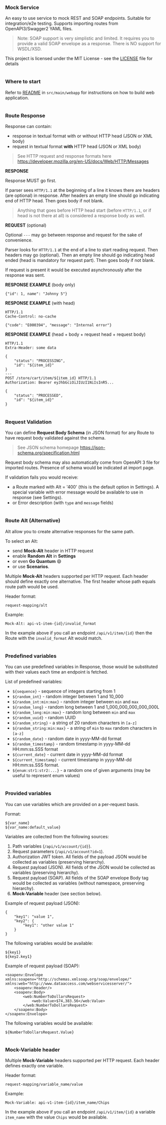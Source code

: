 ### Mock Service

An easy to use service to mock REST and SOAP endpoints.
Suitable for integration/e2e testing.
Supports importing routes from OpenAPI3/Swagger2 YAML files.

> Note: SOAP support is very simplistic and limited.
It requires you to provide a valid SOAP envelope as a response.
There is NO support for WSDL/XSD.

This project is licensed under the MIT License - see the [LICENSE](/LICENSE) file for details

#
### Where to start

Refer to [README](/src/main/webapp/README.md) in `src/main/webapp` for instructions on how to build web application.

#
### Route Response

Response can contain:
- response in textual format with or without HTTP head
(JSON or XML body)
- request in textual format **with** HTTP head
(JSON or XML body)

> See HTTP request and response formats here
https://developer.mozilla.org/en-US/docs/Web/HTTP/Messages

**RESPONSE**

Response MUST go first.

If parser sees `HTTP/1.1` at the beginning of a line
it knows there are headers (are optional) in response.
After headers an empty line should go indicating end of HTTP head.
Then goes body if not blank.
> Anything that goes before HTTP head start
(before `HTTP/1.1`, or if head is not there at all)
is considered a response body as well.

**REQUEST** (optional)

Optional `---` may go between response and request for the sake of convenience.

Parser looks for `HTTP/1.1` at the end of a line
to start reading request.
Then headers may go (optional).
Then an empty line should go indicating head ended
(head is mandatory for request part).
Then goes body if not blank.

If request is present it would be executed asynchronously
after the response was sent.

**RESPONSE EXAMPLE** (body only)

    {"id": 1, name": "Johnny 5"}

**RESPONSE EXAMPLE** (with head)

    HTTP/1.1
    Cache-Control: no-cache
        
    {"code": "E000394", "message": "Internal error"}

**RESPONSE EXAMPLE** (head + body + request head + request body)

    HTTP/1.1
    Extra-Header: some data
    
    {
        "status": "PROCESSING",
        "id": "${item_id}"
    }
    ---
    POST /store/cart/item/${item_id} HTTP/1.1
    Authorization: Bearer eyJhbGciOiJIUzI1NiIsInR5...
    
    {
        "status": "PROCESSED",
        "id": "${item_id}"
    }

#
### Request Validation

You can define **Request Body Schema** (in JSON format) for any Route
to have request body validated against the schema.

> See JSON schema homepage
https://json-schema.org/specification.html

Request body schema may also automatically come from OpenAPI 3 file
for imported routes.
Presence of schema would be indicated at import page.

If validation fails you would receive:
- a Route marked with Alt = '400' (this is the default option in Settings).
A special variable with error message would be available
to use in response (see Settings).
- or Error description (with `type` and `message` fields)

#
### Route Alt (Alternative)

Alt allow you to create alternative responses for the same path.

To select an Alt:
- send **Mock-Alt** header in HTTP request
- enable **Random Alt** in **Settings**
- or even **Go Quantum** 😄
- or use **Scenarios**.

Multiple **Mock-Alt** headers supported per HTTP request.
Each header should define exactly one alternative.
The first header whose path equals route path would be used.

Header format:

    request-mapping/alt
    
Example:

    Mock-Alt: api-v1-item-{id}/invalid_format

In the example above if you call an endpoint `/api/v1/item/{id}`
then the Route with the `invalid_format` Alt would match.

#
### Predefined variables

You can use predefined variables in Response, those would be substituted
with their values each time an endpoint is fetched.

List of predefined variables:

- `${sequence}` - sequence of integers starting from 1
- `${random_int}` - random integer between 1 and 10_000
- `${random_int:min:max}` - random integer between `min` and `max`
- `${random_long}` - random long between 1 and 1_000_000_000_000_000L
- `${random_long:min:max}` - random long between `min` and `max`
- `${random_uuid}` - random UUID
- `${random_string}` - a string of 20 random characters in `[a-z]`
- `${random_string:min:max}` - a string of `min` to `max` random characters in `[a-z]`
- `${random_date}` - random date in yyyy-MM-dd format
- `${random_timestamp}` - random timestamp in yyyy-MM-dd HH:mm:ss.SSS format
- `${current_date}` - current date in yyyy-MM-dd format
- `${current_timestamp}` - current timestamp in yyyy-MM-dd HH:mm:ss.SSS format.
- `${enum:str1:str2:...}` - a random one of given arguments (may be useful to represent enum values)

#
### Provided variables

You can use variables which are provided on a per-request basis.

Format:

    ${var_name}
    ${var_name:default_value}

Variables are collected from the following sources:

1. Path variables (`/api/v1/account/{id}`).
2. Request parameters (`/api/v1/account?id=1`).
3. Authorization JWT token. All fields of the payload JSON
would be collected as variables (preserving hierarchy).
4. Request payload (JSON). All fields of the JSON would be collected
as variables (preserving hierarchy).
5. Request payload (SOAP). All fields of the SOAP envelope Body tag
would be collected as variables
(without namespace, preserving hierarchy).
6. **Mock-Variable** header (see section below).

Example of request payload (JSON):

    {
        "key1": "value 1",
        "key2": {
            "key1": "other value 1"
        }
    }

The following variables would be available:

    ${key1}
    ${key2.key1}

Example of request payload (SOAP):

    <soapenv:Envelope xmlns:soapenv="http://schemas.xmlsoap.org/soap/envelope/" xmlns:web="http://www.dataaccess.com/webservicesserver/">
        <soapenv:Header/>
        <soapenv:Body>
            <web:NumberToDollarsRequest>
                <web:Value>$74,383.56</web:Value>
            </web:NumberToDollarsRequest>
        </soapenv:Body>
    </soapenv:Envelope>

The following variables would be available:

    ${NumberToDollarsRequest.Value}

#
### Mock-Variable header

Multiple **Mock-Variable** headers supported per HTTP request.
Each header defines exactly one variable.

Header format:

    request-mapping/variable_name/value
    
Example:

    Mock-Variable: api-v1-item-{id}/item_name/Chips

In the example above if you call an endpoint `/api/v1/item/{id}`
a variable `item_name` with the value `Chips` would be available.